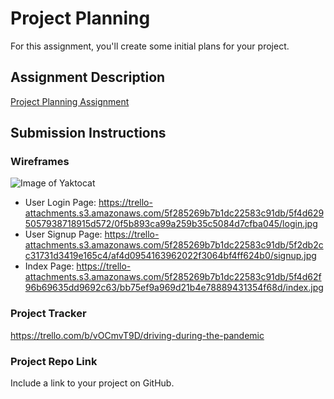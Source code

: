 # Project Planning
For this assignment, you'll create some initial plans for your project.

## Assignment Description
[Project Planning Assignment](https://education.launchcode.org/liftoff/modules/assignments/project-planning)

## Submission Instructions

### Wireframes

![Image of Yaktocat](https://octodex.github.com/images/yaktocat.png)

* User Login Page: https://trello-attachments.s3.amazonaws.com/5f285269b7b1dc22583c91db/5f4d6295057938718915d572/0f5b893ca99a259b35c5084d7cfba045/login.jpg
* User Signup Page: https://trello-attachments.s3.amazonaws.com/5f285269b7b1dc22583c91db/5f2db2cc31731d3419e165c4/af4d0954163962022f3064bf4ff624b0/signup.jpg
* Index Page: https://trello-attachments.s3.amazonaws.com/5f285269b7b1dc22583c91db/5f4d62f96b69635dd9692c63/bb75ef9a969d21b4e78889431354f68d/index.jpg


### Project Tracker

https://trello.com/b/vOCmvT9D/driving-during-the-pandemic

### Project Repo Link

Include a link to your project on GitHub.
